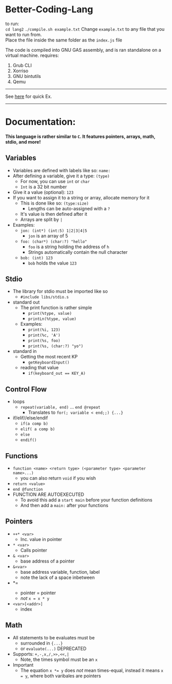 # Better-Coding-Lang
to run:   
`cd lang2`
`./compile.sh example.txt`
Change `example.txt` to any file that you want to run from.  
Place the file inside the same folder as the `index.js` file

The code is compiled into GNU GAS assembly, and is ran standalone on a virtual machine.
requires:  
1. Grub CLI
2. Xorriso
3. GNU bintutils
4. Qemu
--- 
See [here](https://github.com/FISHARMNIC/Better-Coding-Lang/tree/main/lang2/programs) for quick Ex.

---
# Documentation:  
#### This language is rather similar to `C`. It features pointers, arrays, math, stdio, and more!

## Variables
* Variables are defined with labels like so: `name:`   
* After defining a variable, give it a type: `(type)`  
	* For now, you can use `int` or `char`
	* `Int` is a 32 bit number
* Give it a value (optional): `123`
* If you want to assign it to a string or array, allocate memory for it
	* This is done like so: `(type:size)`
		* Lengths can be auto-assigned with a `?`
	* It's value is then defined after it
	* Arrays are split by `|`
* Examples:
	* `jon: (int*) (int:5) 1|2|3|4|5`
		* `jon` is an array of 5
	* `foo: (char*) (char:?) "hello"`
		* `foo` is a string holding the address of `h`
		* Strings automatically contain the null character
	* `bob: (int) 123`
		* `bob` holds the value `123`

## Stdio
* The library for stdio must be imported like so
	* `#include libs/stdio.s`
* standard out
	* The print function is rather simple
		* `print(%type, value)`
		* `printLn(%type, value)`
	* Examples:
		* `print(%i, 123)`
		* `print(%c, 'A')`
		* `print(%s, foo)`
		* `print(%s, (char:?) "yo")`
* standard in
	* Getting the most recent KP
		* `getKeyboardInput()`
	* reading that value
		* `if(keyboard_out == KEY_A)`

## Control Flow
* loops
	* `repeat(variable, end)` ... `end @repeat`
		* Translates to `for(; variable < end;;) {...}`
* if/elif//else/endif
	* `if(a comp b)`
	* `elif( a comp b)`
	* `else`
	* `endif()`

## Functions
* `function <name> <return type> (<parameter type> <parameter name>...)`
	* you can also return `void` if you wish
* `return <value>`
* `end @function`
* FUNCTION ARE AUTOEXECUTED
	* To avoid this add a `start main` before your function definitions
	* And then add a `main:` after your functions

## Pointers
* `++* <var>` 
	* Inc. value in pointer
* `* <var>`
	* Calls pointer
* `& <var>`
	* base address of a pointer
* `&<var>`
	* base address variable, function, label
	* note the lack of a space inbetween
* <pointer> *= <pointer>
	* pointer = pointer
	* *not* `x = x * y`
* `<var>[<addr>]`
	* index

## Math
* All statements to be evaluates must be
	* surrounded in `{...}`
	* or `evaluate(...)` DEPRECATED
* Supports: `+,-,x,/,>>,<<,|`
	* Note, the times symbol must be an `x`
* Important
	* The equation `x *= y` does *not* mean times-equal, instead it means `x = y`, where both varibales are pointers

